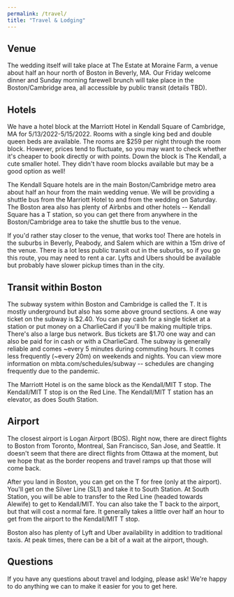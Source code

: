 ```yaml
---
permalink: /travel/
title: "Travel & Lodging"
---
```


## Venue

The wedding itself will take place at The Estate at Moraine Farm, a venue about half an hour north of Boston in Beverly, MA.  Our Friday welcome dinner and Sunday morning farewell brunch will take place in the Boston/Cambridge area, all accessible by public transit (details TBD).


## Hotels
We have a hotel block at the Marriott Hotel in Kendall Square of Cambridge, MA for 5/13/2022-5/15/2022.  Rooms with a single king bed and double queen beds are available.  The rooms are $259 per night through the room block.  However, prices tend to fluctuate, so you may want to check whether it's cheaper to book directly or with points.  Down the block is The Kendall, a cute smaller hotel.  They didn't have room blocks available but may be a good option as well!

The Kendall Square hotels are in the main Boston/Cambridge metro area about half an hour from the main wedding venue.  We will be providing a shuttle bus from the Marriott Hotel to and from the wedding on Saturday.  The Boston area also has plenty of Airbnbs and other hotels -- Kendall Square has a T station, so you can get there from anywhere in the Boston/Cambridge area to take the shuttle bus to the venue.


If you'd rather stay closer to the venue, that works too!  There are hotels in the suburbs in Beverly, Peabody, and Salem which are within a 15m drive of the venue.  There is a lot less public transit out in the suburbs, so if you go this route, you may need to rent a car.  Lyfts and Ubers should be available but probably have slower pickup times than in the city.


## Transit within Boston

The subway system within Boston and Cambridge is called the T.  It is mostly underground but also has some above ground sections.  A one way ticket on the subway is $2.40.  You can pay cash for a single ticket at a station or put money on a CharlieCard if you'll be making multiple trips.  There's also a large bus network.  Bus tickets are $1.70 one way and can also be paid for in cash or with a CharlieCard.  The subway is generally reliable and comes ~every 5 minutes during commuting hours.  It comes less frequently (~every 20m) on weekends and nights.  You can view more information on mbta.com/schedules/subway -- schedules are changing frequently due to the pandemic.

The Marriott Hotel is on the same block as the Kendall/MIT T stop.  The Kendall/MIT T stop is on the Red Line.  The Kendall/MIT T station has an elevator, as does South Station.  


## Airport
The closest airport is Logan Airport (BOS).  Right now, there are direct flights to Boston from Toronto, Montreal, San Francisco, San Jose, and Seattle.  It doesn't seem that there are direct flights from Ottawa at the moment, but we hope that as the border reopens and travel ramps up that those will come back.

After you land in Boston, you can get on the T for free (only at the airport).  You'll get on the Silver Line (SL1) and take it to South Station.  At South Station, you will be able to transfer to the Red Line (headed towards Alewife) to get to Kendall/MIT.  You can also take the T back to the airport, but that will cost a normal fare.  It generally takes a little over half an hour to get from the airport to the Kendall/MIT T stop.

Boston also has plenty of Lyft and Uber availability in addition to traditional taxis.  At peak times, there can be a bit of a wait at the airport, though.


## Questions
If you have any questions about travel and lodging, please ask!  We're happy to do anything we can to make it easier for you to get here.